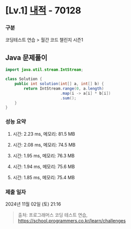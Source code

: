 # [Lv.1] [내적](https://school.programmers.co.kr/learn/courses/30/lessons/70128?language=java) - 70128 

### 구분

코딩테스트 연습 > 월간 코드 챌린지 시즌1

## Java 문제풀이

```java
import java.util.stream.IntStream;

class Solution {
    public int solution(int[] a, int[] b) {        
        return IntStream.range(0, a.length)
                        .map(i -> a[i] * b[i])
                        .sum();
    }
}
```

### 성능 요약

1. 시간: 2.23 ms, 메모리: 81.5 MB

2. 시간: 2.08 ms, 메모리: 74.5 MB
3. 시간: 1.95 ms, 메모리: 76.3 MB
4. 시간: 1.94 ms, 메모리: 75.6 MB
5. 시간: 1.85 ms, 메모리: 75.4 MB

### 제출 일자

2024년 11월 02일 (토) 21:16

> 출처: 프로그래머스 코딩 테스트 연습, https://school.programmers.co.kr/learn/challenges